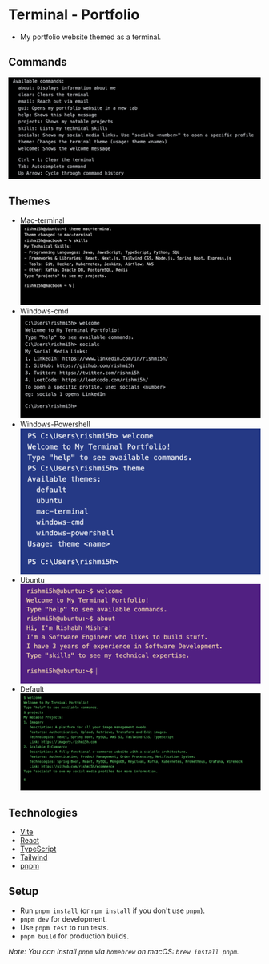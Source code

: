 # Terminal - Portfolio

- My portfolio website themed as a terminal.

## Commands

![Commands-img](/git-assets/commands.png)

## Themes

- Mac-terminal
  ![Mac-terminal-img](/git-assets/mac-terminal.png)
- Windows-cmd
  ![Windows-cmd-img](/git-assets/windows-cmd.png)
- Windows-Powershell
  ![Windows-Powershell-img](/git-assets/windows-powershell.png)
- Ubuntu
  ![Ubuntu-img](/git-assets/ubuntu.png)
- Default
  ![Default-img](/git-assets/default.png)

## Technologies

- [Vite](https://vitejs.dev/)
- [React](https://reactjs.org/)
- [TypeScript](https://www.typescriptlang.org)
- [Tailwind](https://tailwindcss.com/)
- [pnpm](https://pnpm.io/ja/)

## Setup

- Run `pnpm install` (or `npm install` if you don't use `pnpm`).
- `pnpm dev` for development.
- Use `pnpm test` to run tests.
- `pnpm build` for production builds.

_Note: You can install `pnpm` via `homebrew` on macOS: `brew install pnpm`._
